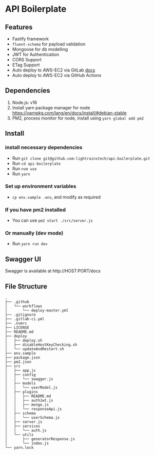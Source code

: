# API Boilerplate

## Features

- Fastify framework
- `fluent-schema` for payload validation
- Mongoose for db modelling
- JWT for Authentication
- CORS Support
- ETag Support
- Auto deploy to AWS-EC2 via GitLab [docs](https://medium.com/@adhasmana/how-to-deploy-node-js-app-on-aws-with-gitlab-24fabde1088d)
- Auto deploy to AWS-EC2 via GitHub Actions

## Dependencies

1. Node.js: v16
2. Install yarn package manager for node https://yarnpkg.com/lang/en/docs/install/#debian-stable
3. PM2, process monitor for node, install using `yarn global add pm2`

## Install

### install necessary dependencies

- Run `git clone git@github.com:lightrainstech/api-boilerplate.git`
- Run `cd api-boilerplate`
- Run `nvm use`
- Run `yarn`

### Set up environment variables

- `cp env.sample .env`, and modify as required

### If you have pm2 installed

- You can use `pm2 start ./src/server.js`

### Or manually (dev mode)

- Run `yarn run dev`

## Swagger UI

Swagger is available at http://HOST:PORT/docs

## File Structure

```
.
├── .github
│   └── workflows
│       └── deploy-master.yml
├── .gitignore
├── .gitlab-ci.yml
├── .nvmrc
├── LICENSE
├── README.md
├── deploy
│   ├── deploy.sh
│   ├── disableHostKeyChecking.sh
│   └── updateAndRestart.sh
├── env.sample
├── package.json
├── pm2.json
├── src
│   ├── app.js
│   ├── config
│   │   └── swagger.js
│   ├── models
│   │   └── userModel.js
│   ├── plugins
│   │   ├── README.md
│   │   ├── authJwt.js
│   │   ├── mongo.js
│   │   └── responseApi.js
│   ├── schema
│   │   └── userSchema.js
│   ├── server.js
│   ├── services
│   │   └── auth.js
│   └── utils
│       ├── generatorResponse.js
│       └── index.js
└── yarn.lock
```

